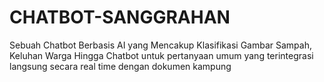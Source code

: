# CHATBOT-SANGGRAHAN
Sebuah Chatbot Berbasis AI yang Mencakup Klasifikasi Gambar Sampah, Keluhan Warga Hingga Chatbot untuk pertanyaan umum yang terintegrasi langsung secara real time dengan dokumen kampung

